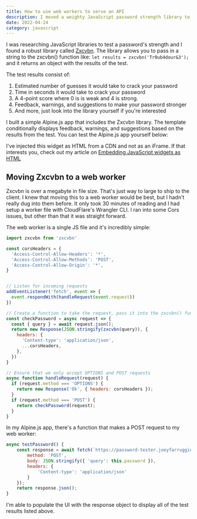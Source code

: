 ```yaml
---
title: How to use web workers to serve an API
description: I moved a weighty JavaScript password strength library to a web worker. It made my app lighter, faster, and I learned working with web workers can be quite easy. 
date: 2022-04-24
category: javascript
---
```


I was researching JavaScript libraries to test a password's strength and I found a robust library called [Zxcvbn](https://github.com/dropbox/zxcvbn). The library allows you to pass in a string to the zxcvbn() function like: `let results = zxcvbn('Tr0ub4dour&3');` and it returns an object with the results of the test.

The test results consist of:

1. Estimated number of guesses it would take to crack your password
2. Time in seconds it would take to crack your password
3. A 4-point score where 0 is is weak and 4 is strong.
4. Feedback, warnings, and suggestions to make your password stronger
5. And more, just look into the library yourself if you're interested

I built a simple Alpine.js app that includes the Zxcvbn library. The template conditionally displays feedback, warnings, and suggestions based on the results from the test. You can test the Alpine.js app yourself below:

<div 
    class="bg-white border border-slate-400 rounded-lg text-black p-4 lg:px-20 lg:py-12 mx-auto my-12 lg:my-20 not-prose" id="app">
    <script src="https://cdn.jsdelivr.net/gh/joseph-farruggio/password-strength-widget@main-built/app.min.js"></script>
</div>

I've injected this widget as HTML from a CDN and not as an iFrame. If that interests you, check out my article on [Embedding JavaScript widgets as HTML](/javascript/embed-javascript-widget/)

## Moving Zxcvbn to a web worker
Zxcvbn is over a megabyte in file size. That's just way to large to ship to the client. I knew that moving this to a web worker would be best, but I hadn't really dug into them before. It only took 30 minutes of reading and I had setup a worker file with CloudFlare's Wrangler CLI. I ran into some Cors issues, but other than that it was straight forward.

The web worker is a single JS file and it's incredibly simple:

``` js
import zxcvbn from 'zxcvbn'

const corsHeaders = {
  'Access-Control-Allow-Headers': '*',
  'Access-Control-Allow-Methods': 'POST',
  'Access-Control-Allow-Origin': '*',
}


// Listen for incoming requests
addEventListener('fetch', event => {
  event.respondWith(handleRequest(event.request))
})

// Create a function to take the request, pass it into the zxcvbn() function, and return the response object
const checkPassword = async request => {
  const { query } = await request.json();
  return new Response(JSON.stringify(zxcvbn(query)), {
    headers: {
      'Content-type': 'application/json',
      ...corsHeaders,
    },
  })
}

// Ensure that we only accept OPTIONS and POST requests
async function handleRequest(request) {
  if (request.method === 'OPTIONS') {
    return new Response('Ok', { headers: corsHeaders });
  }
  if (request.method === 'POST') {
    return checkPassword(request);
  }
}
```

In my Alpine.js app, there's a function that makes a POST request to my web worker:

``` js
async testPassword() {
    const response = await fetch(`https://password-tester.joeyfarruggio.workers.dev`, {
        method: 'POST',
        body: JSON.stringify({ 'query': this.password }),
        headers: {
            'Content-type': 'application/json'
        }
    });
    return response.json();
}
```

I'm able to populate the UI with the response object to display all of the test results listed above.